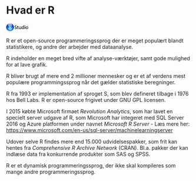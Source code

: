 ﻿# Hvad er R

![RStudio-Logo||200%x200%](RStudio-Logo.png)

R er et open-source programmeringssprog der er meget populært blandt statistikere, og andre der arbejder med dataanalyse.

R indeholder en meget bred vifte af analyse-værktøjer, samt gode mulighed for at lave grafik.

R bliver brugt af mere end 2 millioner mennesker og er et af verdens mest populære programmingssprog når det gælder statistiske beregninger. 

R fra 1993 er implementation af sproget S, som blev defineret tilbage i 1976 hos Bell Labs. R er open-source frigivet under GNU GPL licensen.

I 2015 købte Microsoft firmaet *Revolution Analytics*, som har lavet en specielt server udgave af R, som Microsoft har integeret med SQL Server 2016 og Azure platformen under navnet *Microsoft R Server* - Læs mere her: <a href="https://www.microsoft.com/en-us/sql-server/machinelearningserver" target="_blank">https://www.microsoft.com/en-us/sql-server/machinelearningserver</a>

Udover selve R findes mere end 15.000 udvidelsespakker, som frit kan hentes fra *Comprehensive R Archive Network* (CRAN). Bl.a. pakker der kan indlæse data fra konkurrende produkter som SAS og SPSS.

R er et dynamisk programmeringssprog, der ikke skal kompileres som mange andre programmeringssprog.


